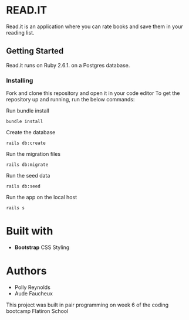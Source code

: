 # READ.IT

Read.it is an application where you can rate books and save them in your reading list. 

## Getting Started

Read.it runs on Ruby 2.6.1. on a Postgres database.

### Installing

Fork and clone this repository and open it in your code editor
To get the repository up and running, run the below commands:

Run bundle install
```
bundle install
```

Create the database
```
rails db:create
```

Run the migration files
```
rails db:migrate
```

Run the seed data
```
rails db:seed
```

Run the app on the local host
```
rails s
```

# Built with 

- **Bootstrap** CSS Styling

# Authors

- Polly Reynolds
- Aude Faucheux

This project was built in pair programming on week 6 of the coding bootcamp Flatiron School

